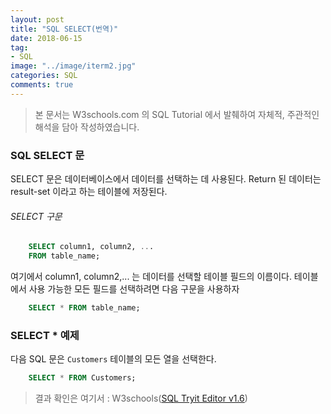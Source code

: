 ```yaml
---
layout: post
title: "SQL SELECT(번역)"
date: 2018-06-15
tag:
- SQL
image: "../image/iterm2.jpg"
categories: SQL
comments: true
---
```


> 본 문서는 W3schools.com 의 SQL Tutorial 에서 발췌하여 자체적, 주관적인 해석을 담아 작성하였습니다.  

### SQL SELECT 문
SELECT 문은 데이터베이스에서 데이터를 선택하는 데 사용된다.
Return 된 데이터는 result-set 이라고 하는 테이블에 저장된다.

###### SELECT 구문
```sql
	SELECT column1, column2, ...
	FROM table_name;
```

여기에서 column1, column2,... 는 데이터를 선택할 테이블 필드의 이름이다. 테이블에서 사용 가능한 모든 필드를 선택하려면 다음 구문을 사용하자

```sql
	SELECT * FROM table_name;
```

### SELECT * 예제
다음 SQL 문은 `Customers` 테이블의 모든 열을 선택한다.
```sql
	SELECT * FROM Customers;
```

> 결과 확인은 여기서 : W3schools([SQL Tryit Editor v1.6](https://www.w3schools.com/sql/trysql.asp?filename=trysql_select_all))  

